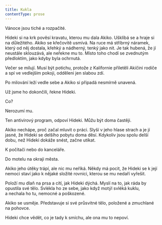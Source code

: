 ```yaml
---
title: Kukla
contentType: prose
---
```


<section>

Vánoce jsou tiché a rozpačité.

Hideki si na krk pověsí kravatu, kterou mu dala Akiko. Ušklíbá se a hraje si na důležitého. Akiko se křečovitě usmívá. Na ruce má stříbrný náramek, který od něj dostala, křehký a nádherný, tenký jako nit. Je tak hubená, že jí neustále sklouzává, ale neřekne mu to. Místo toho chodí se zvednutým předloktím, jako kdyby byla ochrnutá.

Večer se milují. Musí být potichu, protože z Kalifornie přiletěli Akičini rodiče a spí ve vedlejším pokoji, odděleni jen slabou zdí.

Po milování leží vedle sebe a Akiko si připadá nesmírně unavená.

Už jsme ho dokončili, řekne Hideki.

Co?

Nerozumí mu.

Ten antivirový program, odpoví Hideki. Můžu být doma častěji.

Akiko nechápe, proč začal mluvit o práci. Slyší v jeho hlase strach a je jí jasné, že Hideki se delšího pobytu doma děsí. Kdykoliv jsou spolu delší dobu, než Hideki dokáže snést, začne utíkat.

K počítači nebo do kanceláře.

Do motelu na okraji města.

Akiko jeho útěky trápí, ale nic mu neříká. Někdy má pocit, že Hideki se k její nemoci staví jako k nějaké složité rovnici, kterou se mu nedaří vyřešit.

Položí mu dlaň na prsa a cítí, jak Hideki dýchá. Myslí na to, jak ráda by opustila své tělo. Svlékla ho ze sebe, jako když motýl svléká kuklu, a nechala ho tu, nemocné a poškozené.

Akiko se usměje. Představuje si své průsvitné tělo, položené a zmuchlané na pohovce.

Hideki chce vědět, co je tady k smíchu, ale ona mu to nepoví.

</section>
